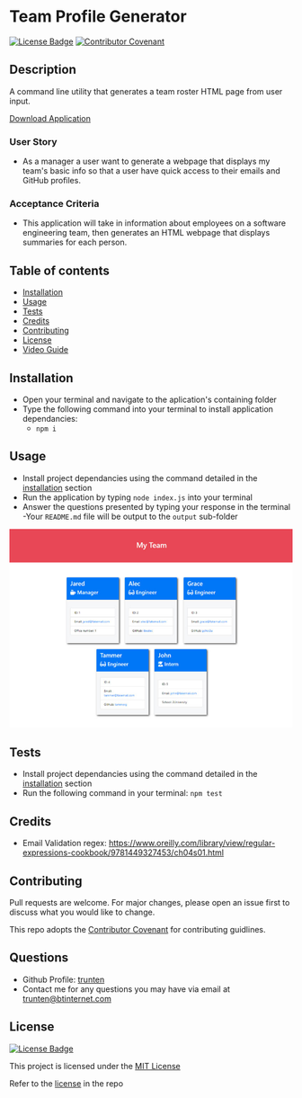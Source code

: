 # Team Profile Generator

[![License Badge](https://img.shields.io/badge/License-MIT-green.svg)](https://choosealicense.com/licenses/mit/)
[![Contributor Covenant](https://img.shields.io/badge/Contributor%20Covenant-2.1-4baaaa.svg)](https://www.contributor-covenant.org/version/2/1/code_of_conduct/)

## Description
A command line utility that generates a team roster HTML page from user input.

[Download Application](https://github.com/trunten/ubbc-team-profile-generator/archive/refs/heads/main.zip)

### User Story
- As a manager a user want to generate a webpage that displays my team's basic info so that a user have quick access to their emails and GitHub profiles.

### Acceptance Criteria
- This application will take in information about employees on a software engineering team, then generates an HTML webpage that displays summaries for each person.

## Table of contents
- [Installation](#installation)
- [Usage](#usage)
- [Tests](#tests)
- [Credits](#credits)
- [Contributing](#contributing)
- [License](#license)
- [Video Guide](#video)

## Installation
- Open your terminal and navigate to the aplication's containing folder
- Type the following command into your terminal to install application dependancies:
    - ```npm i```

## Usage
- Install project dependancies using the command detailed in the [installation](#installation) section
- Run the application by typing <code>node index.js</code> into your terminal
- Answer the questions presented by typing your response in the terminal
-Your <code>README.md</code> file will be output to the <code>output</code> sub-folder 

![image](./assets/app-screenshot.png)

## Tests
- Install project dependancies using the command detailed in the [installation](#installation) section
- Run the following command in your terminal:
```npm test```

## Credits
- Email Validation regex: https://www.oreilly.com/library/view/regular-expressions-cookbook/9781449327453/ch04s01.html

## Contributing
Pull requests are welcome. For major changes, please open an issue first to discuss what you would like to change.

This repo adopts the [Contributor Covenant](https://www.contributor-covenant.org/version/2/1/code_of_conduct/) for contributing guidlines.

## Questions
- Github Profile: [trunten](https://github.com/trunten)
- Contact me for any questions you may have via email at [trunten@btinternet.com](mailto:trunten@btinternet.com)

## License
[![License Badge](https://img.shields.io/badge/License-MIT-green.svg)](https://choosealicense.com/licenses/mit/)

This project is licensed under the [MIT License](https://choosealicense.com/licenses/mit/)

Refer to the [license](LICENSE) in the repo
